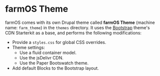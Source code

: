 # farmOS Theme

farmOS comes with its own Drupal theme called **farmOS Theme** (machine name:
`farm_theme`) in the `themes` directory. It uses the
[Bootstrap](https://drupal.org/project/bootstrap) theme's CDN Starterkit
as a base, and performs the following modifications:

* Provide a `styles.css` for global CSS overrides.
* Theme settings:
    * Use a fluid container model.
    * Use the jsDelivr CDN.
    * Use the Paper Bootswatch theme.
* Add default Blocks to the Bootstrap layout.
